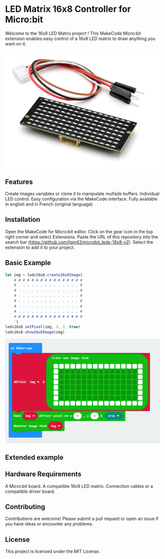 # LED Matrix 16x8 Controller for Micro:bit

Welcome to the 16x8 LED Matrix project !
This MakeCode Micro:bit extension enables easy control of a 16x8 LED matrix to draw anything you want on it.

![Photo of leds 16x8 supported](assets/leds16x8.png)

## Features

Create images variables or clone it to manipulate multiple buffers.
Individual LED control.
Easy configuration via the MakeCode interface.
Fully available in english and in French (original language)

## Installation

Open the MakeCode for Micro:bit editor.
Click on the gear icon in the top right corner and select Extensions.
Paste the URL of this repository into the search bar (https://github.com/lgm42/microbit_leds-16x8-v2).
Select the extension to add it to your project.

## Basic Example

```typescript
let img = leds16x8.create16x8Image(`
    # # # # # # # # # # # # # # # #
    # . . . . . . . . . . . . . . #
    # . . . . . . . . . . . . . . #
    # . . . . . . . . . . . . . . #
    # . . . . . . . . . . . . . . #
    # . . . . . . . . . . . . . . #
    # . . . . . . . . . . . . . . #
    # # # # # # # # # # # # # # # #
    `)
leds16x8.setPixel(img, 3, 3, true)
leds16x8.show16x8Image(img)

```

![Simple example in block mode](assets/simple_example.png)

## Extended example

## Hardware Requirements

A Micro:bit board.
A compatible 16x8 LED matrix.
Connection cables or a compatible driver board.

## Contributing

Contributions are welcome!
Please submit a pull request or open an issue if you have ideas or encounter any problems.

## License

This project is licensed under the MIT License.
